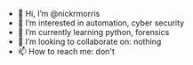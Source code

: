 - 👋 Hi, I’m @nickrmorris
- 👀 I’m interested in automation, cyber security
- 🌱 I’m currently learning python, forensics
- 💞️ I’m looking to collaborate on: nothing
- 📫 How to reach me: don't

<!---
nickrmorris/nickrmorris is a ✨ special ✨ repository because its `README.md` (this file) appears on your GitHub profile.
You can click the Preview link to take a look at your changes.
--->
